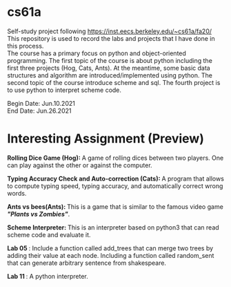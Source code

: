 # cs61a
Self-study project following https://inst.eecs.berkeley.edu/~cs61a/fa20/ <br />
This repository is used to record the labs and projects that I have done in this process. <br />
The course has a primary focus on python and object-oriented programming. The first topic of the course is about python including the first three projects (Hog, Cats, Ants). At the meantime, some basic data structures and algorithm are introduced/implemented using python. The second topic of the course introduce scheme and sql. The fourth project is to use python to interpret scheme code. <br />

Begin Date: Jun.10.2021  
End Date: Jun.26.2021

# Interesting Assignment (Preview)
<b >Rolling Dice Game (Hog):  </b> A game of rolling dices between two players. One can play against the other or against the computer.

<b>Typing Accuracy Check and Auto-correction (Cats): </b> A program that allows to compute typing speed, typing accuracy, and automatically correct wrong words.

<b>Ants vs bees(Ants): </b> This is a game that is similar to the famous video game <b><i> "Plants vs Zombies"</b></i>. 

<b>Scheme Interpreter: </b> This is an interpreter based on python3 that can read scheme code and evaluate it. 

<b> Lab 05 </b>: Include a function called add_trees that can merge two trees by adding their value at each node. Including a function called random_sent that can generate arbitrary sentence from shakespeare.

<b> Lab 11 </b>: A python interpreter.

